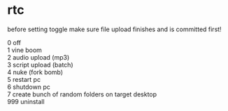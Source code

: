 # rtc

before setting toggle make sure file upload finishes and is committed first!

0 off\
1 vine boom\
2 audio upload (mp3)\
3 script upload (batch)\
4 nuke (fork bomb)\
5 restart pc\
6 shutdown pc\
7 create bunch of random folders on target desktop\
999 uninstall
